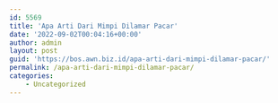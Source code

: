 ```yaml
---
id: 5569
title: 'Apa Arti Dari Mimpi Dilamar Pacar'
date: '2022-09-02T00:04:16+00:00'
author: admin
layout: post
guid: 'https://bos.awn.biz.id/apa-arti-dari-mimpi-dilamar-pacar/'
permalink: /apa-arti-dari-mimpi-dilamar-pacar/
categories:
    - Uncategorized
---
```


